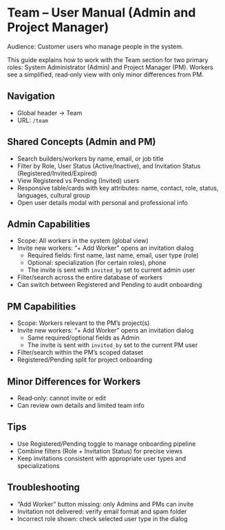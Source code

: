 # Team – User Manual (Admin and Project Manager)

Audience: Customer users who manage people in the system.

This guide explains how to work with the Team section for two primary roles: System Administrator (Admin) and Project Manager (PM). Workers see a simplified, read‑only view with only minor differences from PM.

## Navigation
- Global header → Team
- URL: `/team`

## Shared Concepts (Admin and PM)
- Search builders/workers by name, email, or job title
- Filter by Role, User Status (Active/Inactive), and Invitation Status (Registered/Invited/Expired)
- View Registered vs Pending (Invited) users
- Responsive table/cards with key attributes: name, contact, role, status, languages, cultural group
- Open user details modal with personal and professional info

## Admin Capabilities
- Scope: All workers in the system (global view)
- Invite new workers: “+ Add Worker” opens an invitation dialog
  - Required fields: first name, last name, email, user type (role)
  - Optional: specialization (for certain roles), phone
  - The invite is sent with `invited_by` set to current admin user
- Filter/search across the entire database of workers
- Can switch between Registered and Pending to audit onboarding

## PM Capabilities
- Scope: Workers relevant to the PM’s project(s)
- Invite new workers: “+ Add Worker” opens an invitation dialog
  - Same required/optional fields as Admin
  - The invite is sent with `invited_by` set to the current PM user
- Filter/search within the PM’s scoped dataset
- Registered/Pending split for project onboarding

## Minor Differences for Workers
- Read‑only: cannot invite or edit
- Can review own details and limited team info

## Tips
- Use Registered/Pending toggle to manage onboarding pipeline
- Combine filters (Role + Invitation Status) for precise views
- Keep invitations consistent with appropriate user types and specializations

## Troubleshooting
- “Add Worker” button missing: only Admins and PMs can invite
- Invitation not delivered: verify email format and spam folder
- Incorrect role shown: check selected user type in the dialog


